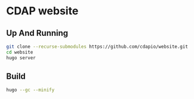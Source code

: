 # CDAP website

## Up And Running

```bash
git clone --recurse-submodules https://github.com/cdapio/website.git
cd website
hugo server
```

## Build

```bash
hugo --gc --minify
```
